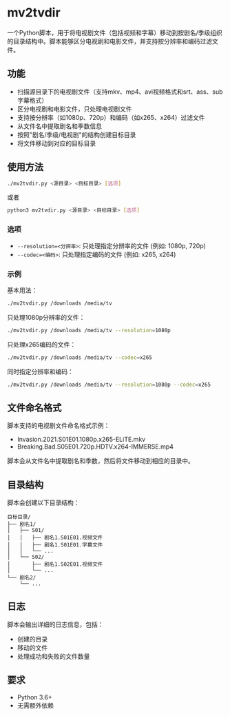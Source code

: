 # mv2tvdir

一个Python脚本，用于将电视剧文件（包括视频和字幕）移动到按剧名/季级组织的目录结构中。脚本能够区分电视剧和电影文件，并支持按分辨率和编码过滤文件。

## 功能

- 扫描源目录下的电视剧文件（支持mkv、mp4、avi视频格式和srt、ass、sub字幕格式）
- 区分电视剧和电影文件，只处理电视剧文件
- 支持按分辨率（如1080p、720p）和编码（如x265、x264）过滤文件
- 从文件名中提取剧名和季数信息
- 按照"剧名/季级/电视剧"的结构创建目标目录
- 将文件移动到对应的目标目录

## 使用方法

```bash
./mv2tvdir.py <源目录> <目标目录> [选项]
```

或者

```bash
python3 mv2tvdir.py <源目录> <目标目录> [选项]
```

### 选项

- `--resolution=<分辨率>`: 只处理指定分辨率的文件 (例如: 1080p, 720p)
- `--codec=<编码>`: 只处理指定编码的文件 (例如: x265, x264)

### 示例

基本用法：
```bash
./mv2tvdir.py /downloads /media/tv
```

只处理1080p分辨率的文件：
```bash
./mv2tvdir.py /downloads /media/tv --resolution=1080p
```

只处理x265编码的文件：
```bash
./mv2tvdir.py /downloads /media/tv --codec=x265
```

同时指定分辨率和编码：
```bash
./mv2tvdir.py /downloads /media/tv --resolution=1080p --codec=x265
```

## 文件命名格式

脚本支持的电视剧文件命名格式示例：

- Invasion.2021.S01E01.1080p.x265-ELiTE.mkv
- Breaking.Bad.S05E01.720p.HDTV.x264-IMMERSE.mp4

脚本会从文件名中提取剧名和季数，然后将文件移动到相应的目录中。

## 目录结构

脚本会创建以下目录结构：

```
目标目录/
├── 剧名1/
│   ├── S01/
│   │   ├── 剧名1.S01E01.视频文件
│   │   ├── 剧名1.S01E01.字幕文件
│   │   └── ...
│   └── S02/
│       ├── 剧名1.S02E01.视频文件
│       └── ...
└── 剧名2/
    └── ...
```

## 日志

脚本会输出详细的日志信息，包括：

- 创建的目录
- 移动的文件
- 处理成功和失败的文件数量

## 要求

- Python 3.6+
- 无需额外依赖